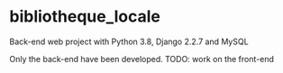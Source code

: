 # bibliotheque_locale
Back-end web project with Python 3.8, Django 2.2.7 and MySQL

Only the back-end have been developed.
TODO: work on the front-end

